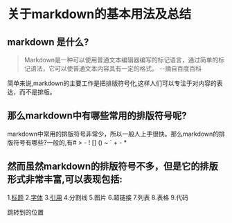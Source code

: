 # 关于markdown的基本用法及总结
## markdown 是什么?
> Markdown是一种可以使用普通文本编辑器编写的标记语言，通过简单的标记语法，它可以使普通文本内容具有一定的格式。 --摘自百度百科

简单来说,markdown的主要工作是把排版符号化,这样人们可以专注于对内容的表达，而不是排版。

## 那么markdown中有哪些常用的排版符号呢?
markdown中常用的排版符号非常少，所以一般人上手很快。那么markdown的排版符号有哪些?一般的,有# > - ! [] \(\) ~ \` + - *

## 然而虽然markdown的排版符号不多，但是它的排版形式非常丰富,可以表现包括:
1.[标题](#title)
2.[字体](#font)
3.[引用](#quot)
4.分割线
5.图片
6.超链接
7.列表
8.表格
9.代码

<span id = "test">跳转到的位置</span>
